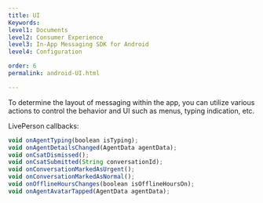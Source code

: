 ```yaml
---
title: UI
Keywords:
level1: Documents
level2: Consumer Experience
level3: In-App Messaging SDK for Android
level4: Configuration

order: 6
permalink: android-UI.html

---
```


To determine the layout of messaging within the app, you can utilize various actions to control the behavior and UI such as menus, typing indication, etc.

LivePerson callbacks: 

```javascript
void onAgentTyping(boolean isTyping);
void onAgentDetailsChanged(AgentData agentData);
void onCsatDismissed();
void onCsatSubmitted(String conversationId);
void onConversationMarkedAsUrgent();
void onConversationMarkedAsNormal();
void onOfflineHoursChanges(boolean isOfflineHoursOn);
void onAgentAvatarTapped(AgentData agentData);
```